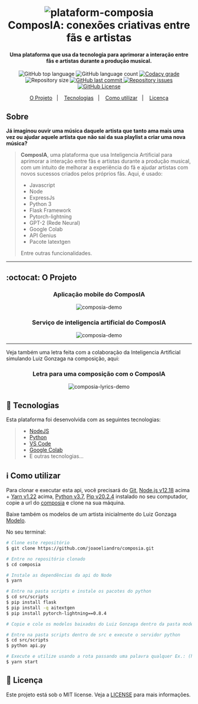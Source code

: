<h1 align="center">
    <img src="https://res.cloudinary.com/dy7l1wk3y/image/upload/v1604272538/Group_172_g6kyur.png" alt="plataform-composia" />
    <br>
    ComposIA: conexões criativas entre fãs e artistas
    <br>
</h1>

<h4 align="center">
  Uma plataforma que usa da tecnologia para aprimorar a interação entre fãs e artistas durante a produção musical.
</h4>

<p align="center">
  <img alt="GitHub top language" src="https://img.shields.io/github/languages/top/joaoeliandro/composia.svg">

  <img alt="GitHub language count" src="https://img.shields.io/github/languages/count/joaoeliandro/composia.svg">

  <a href="https://www.codacy.com/app/joaoeliandro/composia?utm_source=github.com&amp;utm_medium=referral&amp;utm_content=joaoeliandro/composia&amp;utm_campaign=Badge_Grade">
    <img alt="Codacy grade" src="https://api.codacy.com/project/badge/Grade/691b85e51bf240b997ae6ff82ea41590">
  </a>

  <img alt="Repository size" src="https://img.shields.io/github/repo-size/joaoeliandro/composia.svg">
  <a href="https://github.com/joaoeliandro/composia/commits/master">
    <img alt="GitHub last commit" src="https://img.shields.io/github/last-commit/joaoeliandro/composia.svg">
  </a>

  <a href="https://github.com/joaoeliandro/composia/issues">
    <img alt="Repository issues" src="https://img.shields.io/github/issues/joaoeliandro/composia.svg">
  </a>

  <a href="https://github.com/joaoeliandro/composia/blob/master/LICENSE">
    <img alt="GitHub License" src="https://img.shields.io/github/license/joaoeliandro/composia.svg">
  </a>
</p>

<p align="center">
  <a href="#octocat-o-projeto">O Projeto</a>&nbsp;&nbsp;&nbsp;|&nbsp;&nbsp;&nbsp;
  <a href="#rocket-tecnologias">Tecnologias</a>&nbsp;&nbsp;&nbsp;|&nbsp;&nbsp;&nbsp;
  <a href="#information_source-como-utilizar">Como utilizar</a>&nbsp;&nbsp;&nbsp;|&nbsp;&nbsp;&nbsp;
  <a href="#memo-licença">Licença</a>
</p>

## Sobre

**Já imaginou ouvir uma música daquele artista que tanto ama mais uma vez ou ajudar aquele artista que não sai da sua playlist a criar uma nova música?**
> **ComposIA**, uma plataforma que usa Inteligencia Artificial para aprimorar a interação entre fãs e artistas durante a produção musical, com um intuito de melhorar a experiência do fã e ajudar artistas com novos sucessos criados pelos próprios fãs. Aqui, é usado:
> - Javascript
> - Node
> - ExpressJs
> - Python 3
> - Flask Framework
> - Pytorch-lightning
> - GPT-2 (Rede Neural)
> - Google Colab
> - API Genius
> - Pacote Iatextgen
>
> Entre outras funcionalidades.

---

## :octocat: O Projeto

<h3 align="center">Aplicação mobile do ComposIA</h3>
<p align="center">
    <img src="https://drive.google.com/uc?export=view&id=15krmtBk-AjxkCl4PiwAQFWk3TpOVPjO1" alt="composia-demo" />
</p>

<h3 align="center">Serviço de inteligencia artificial do ComposIA</h3>
<p align="center">
    <img src="https://drive.google.com/uc?export=view&id=1o_9oDsJnDwMpD-LJvYs4_01SGvnDfOmj" alt="composia-demo" />
</p>

---

Veja também uma letra feita com a colaboração da Inteligencia Artificial simulando Luiz Gonzaga na composição, aqui:

<h3 align="center">Letra para uma composição com o ComposIA</h3>
<p align="center">
    <img src="https://res.cloudinary.com/dy7l1wk3y/image/upload/v1604281378/WhatsApp_Image_2020-11-01_at_22.37.47_h7xl60.jpg" alt="composia-lyrics-demo" />
</p>

## :rocket: Tecnologias

Esta plataforma foi desenvolvida com as seguintes tecnologias:

> - [NodeJS](https://nodejs.org)
> - [Python](https://www.python.org/)
> - [VS Code](https://code.visualstudio.com/)
> - [Google Colab](https://colab.research.google.com/notebooks/intro.ipynb#recent=true)
> - E outras tecnologias...

## :information_source: Como utilizar

Para clonar e executar esta api, você precisará do [Git](https://git-scm.com), [Node.js v12.18][nodejs] acima + [Yarn v1.22][yarn] acima, [Python v3.7][python], [Pip v20.2.4](https://pypi.org/project/pip/) instalado no seu computador, copie a url do [composia](https://github.com/joaoeliandro/composia) e clone na sua máquina.

Baixe também os modelos de um artista inicialmente do Luiz Gonzaga [Modelo](https://we.tl/t-rOC10fnmeT).

No seu terminal:

```bash
# Clone este repositório
$ git clone https://github.com/joaoeliandro/composia.git

# Entre no repositório clonado
$ cd composia

# Instale as dependências da api do Node
$ yarn

# Entre na pasta scripts e instale os pacotes do python
$ cd src/scripts
$ pip install flask
$ pip install -q aitextgen
$ pip install pytorch-lightning==0.8.4

# Copie e cole os modelos baixados do Luiz Gonzaga dentro da pasta models

# Entre na pasta scripts dentro de src e execute o servidor python
$ cd src/scripts
$ python api.py

# Execute e utilize usando a rota passando uma palavra qualquer Ex.: (http://localhost:3333/estrofe?input=felicidade)
$ yarn start
```

## :memo: Licença

Este projeto está sob o MIT license. Veja a [LICENSE](https://github.com/joaoeliandro/composia/blob/master/LICENSE) para mais informações.

[nodejs]: https://nodejs.org/
[yarn]: https://yarnpkg.com/
[python]: https://www.python.org/downloads/release/python-370/
